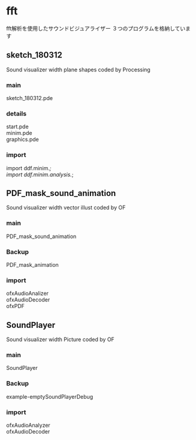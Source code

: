 # fft
fft解析を使用したサウンドビジュアライザー
３つのプログラムを格納しています

## sketch_180312
Sound visualizer
width plane shapes
coded by Processing 

### main
sketch_180312.pde

### details
start.pde<br>
minim.pde<br>
graphics.pde

### import
import ddf.minim.*;<br>
import ddf.minim.analysis.*;


## PDF_mask_sound_animation
Sound visualizer
width vector illust
coded by OF

### main
PDF_mask_sound_animation

### Backup
PDF_mask_animation

### import
ofxAudioAnalizer<br>
ofxAudioDecoder<br>
ofxPDF


## SoundPlayer
Sound visualizer
width Picture
coded by OF

### main
SoundPlayer

### Backup
example-emptySoundPlayerDebug

### import
ofxAudioAnalyzer<br>
ofxAudioDecoder






